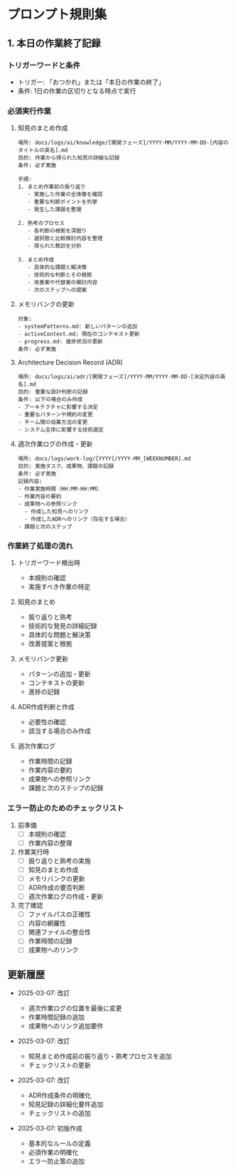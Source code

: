# プロンプト規則集

## 1. 本日の作業終了記録

### トリガーワードと条件
- トリガー: 「おつかれ」または「本日の作業の終了」
- 条件: 1日の作業の区切りとなる時点で実行

### 必須実行作業

1. 知見のまとめ作成
   ```
   場所: docs/logs/ai/knowledge/[開発フェーズ]/YYYY-MM/YYYY-MM-DD-[内容のタイトルの英名].md
   目的: 作業から得られた知見の詳細な記録
   条件: 必ず実施
   
   手順:
   1. まとめ作業前の振り返り
      - 実施した作業の全体像を確認
      - 重要な判断ポイントを列挙
      - 発生した課題を整理
   
   2. 熟考のプロセス
      - 各判断の根拠を深掘り
      - 選択肢と比較検討内容を整理
      - 得られた教訓を分析
   
   3. まとめ作成
      - 具体的な課題と解決策
      - 技術的な判断とその根拠
      - 改善案や代替案の検討内容
      - 次のステップへの提案
   ```

2. メモリバンクの更新
   ```
   対象:
   - systemPatterns.md: 新しいパターンの追加
   - activeContext.md: 現在のコンテキスト更新
   - progress.md: 進捗状況の更新
   条件: 必ず実施
   ```

3. Architecture Decision Record (ADR)
   ```
   場所: docs/logs/ai/adr/[開発フェーズ]/YYYY-MM/YYYY-MM-DD-[決定内容の英名].md
   目的: 重要な設計判断の記録
   条件: 以下の場合のみ作成
   - アーキテクチャに影響する決定
   - 重要なパターンや規約の変更
   - チーム間の協業方法の変更
   - システム全体に影響する技術選定
   ```

4. 週次作業ログの作成・更新
   ```
   場所: docs/logs/work-log/[YYYY]/YYYY-MM_[WEEKNUMBER].md
   目的: 実施タスク、成果物、課題の記録
   条件: 必ず実施
   記録内容:
   - 作業実施時間（HH:MM-HH:MM）
   - 作業内容の要約
   - 成果物への参照リンク
     - 作成した知見へのリンク
     - 作成したADRへのリンク（存在する場合）
   - 課題と次のステップ
   ```

### 作業終了処理の流れ

1. トリガーワード検出時
   - 本規則の確認
   - 実施すべき作業の特定

2. 知見のまとめ
   - 振り返りと熟考
   - 技術的な発見の詳細記録
   - 具体的な問題と解決策
   - 改善提案と根拠

3. メモリバンク更新
   - パターンの追加・更新
   - コンテキストの更新
   - 進捗の記録

4. ADR作成判断と作成
   - 必要性の確認
   - 該当する場合のみ作成

5. 週次作業ログ
   - 作業時間の記録
   - 作業内容の要約
   - 成果物への参照リンク
   - 課題と次のステップの記録

### エラー防止のためのチェックリスト

1. 前準備
   - [ ] 本規則の確認
   - [ ] 作業内容の整理

2. 作業実行時
   - [ ] 振り返りと熟考の実施
   - [ ] 知見のまとめ作成
   - [ ] メモリバンクの更新
   - [ ] ADR作成の要否判断
   - [ ] 週次作業ログの作成・更新

3. 完了確認
   - [ ] ファイルパスの正確性
   - [ ] 内容の網羅性
   - [ ] 関連ファイルの整合性
   - [ ] 作業時間の記録
   - [ ] 成果物へのリンク

## 更新履歴

- 2025-03-07: 改訂
  - 週次作業ログの位置を最後に変更
  - 作業時間記録の追加
  - 成果物へのリンク追加要件

- 2025-03-07: 改訂
  - 知見まとめ作成前の振り返り・熟考プロセスを追加
  - チェックリストの更新

- 2025-03-07: 改訂
  - ADR作成条件の明確化
  - 知見記録の詳細化要件追加
  - チェックリストの追加

- 2025-03-07: 初版作成
  - 基本的なルールの定義
  - 必須作業の明確化
  - エラー防止策の追加